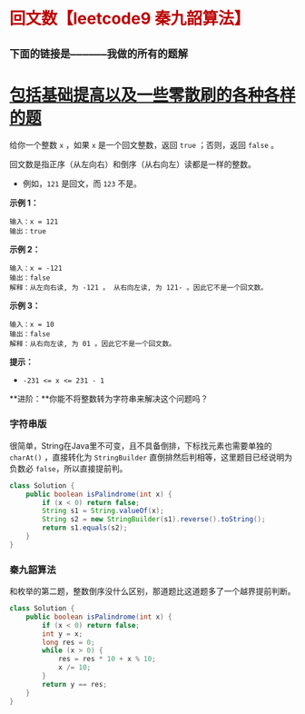 # <font color='bb000'>回文数【leetcode9 秦九韶算法】</font>


## **`下面的链接是——————我做的所有的题解`**

# [包括基础提高以及一些零散刷的各种各样的题](https://www.acwing.com/blog/content/33005/) 

给你一个整数 `x` ，如果 `x` 是一个回文整数，返回 `true` ；否则，返回 `false` 。

回文数是指正序（从左向右）和倒序（从右向左）读都是一样的整数。

- 例如，`121` 是回文，而 `123` 不是。

 

**示例 1：**

```
输入：x = 121
输出：true
```

**示例 2：**

```
输入：x = -121
输出：false
解释：从左向右读, 为 -121 。 从右向左读, 为 121- 。因此它不是一个回文数。
```

**示例 3：**

```
输入：x = 10
输出：false
解释：从右向左读, 为 01 。因此它不是一个回文数。
```

 

**提示：**

- `-231 <= x <= 231 - 1`

 

**进阶：**你能不将整数转为字符串来解决这个问题吗？



### 字符串版

很简单，String在Java里不可变，且不具备倒排，下标找元素也需要单独的 `charAt()` ，直接转化为 `StringBuilder` 直倒排然后判相等，这里题目已经说明为负数必 `false`，所以直接提前判。

```java
class Solution {
    public boolean isPalindrome(int x) {
        if (x < 0) return false;
        String s1 = String.valueOf(x);
        String s2 = new StringBuilder(s1).reverse().toString();
        return s1.equals(s2);
    }
}
```



### 秦九韶算法

和枚举的第二题，整数倒序没什么区别，那道题比这道题多了一个越界提前判断。

```java
class Solution {
    public boolean isPalindrome(int x) {
        if (x < 0) return false;
        int y = x;
        long res = 0;
        while (x > 0) {
            res = res * 10 + x % 10;
            x /= 10;
        }
        return y == res;
    }
}
```